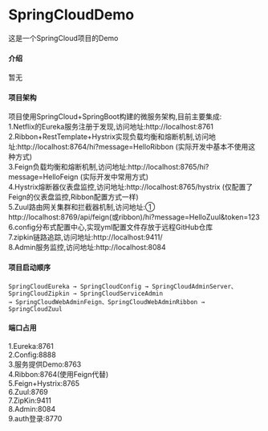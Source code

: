 # SpringCloudDemo
这是一个SpringCloud项目的Demo
#### 介绍
暂无
#### 项目架构
项目使用SpringCloud+SpringBoot构建的微服务架构,目前主要集成:  
1.Netflix的Eureka服务注册于发现,访问地址:http://localhost:8761  
2.Ribbon+RestTemplate+Hystrix实现负载均衡和熔断机制,访问地址:http://localhost:8764/hi?message=HelloRibbon (实际开发中基本不使用这种方式)  
3.Feign负载均衡和熔断机制,访问地址:http://localhost:8765/hi?message=HelloFeign (实际开发中常用方式)  
4.Hystrix熔断器仪表盘监控,访问地址:http://localhost:8765/hystrix (仅配置了Feign的仪表盘监控,Ribbon配置方式一样)  
5.Zuul路由网关集群和拦截器机制,访问地址:① http://localhost:8769/api/feign(或ribbon)/hi?message=HelloZuul&token=123  
6.config分布式配置中心,实现yml配置文件存放于远程GitHub仓库  
7.zipkin链路追踪,访问地址:http://localhost:9411/  
8.Admin服务监控,访问地址:http://localhost:8084  
#### 项目启动顺序
	SpringCloudEureka → SpringCloudConfig → SpringCloudAdminServer、SpringCloudZipkin → SpringCloudServiceAdmin
	→ SpringCloudWebAdminFeign、SpringCloudWebAdminRibbon → SpringCloudZuul
#### 端口占用
1.Eureka:8761  
2.Config:8888  
3.服务提供Demo:8763  
4.Ribbon:8764(使用Feign代替)  
5.Feign+Hystrix:8765  
6.Zuul:8769  
7.ZipKin:9411  
8.Admin:8084  
9.auth登录:8770  

